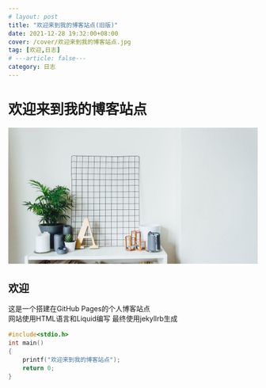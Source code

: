 ```yaml
---
# layout: post
title: "欢迎来到我的博客站点(旧版)"
date: 2021-12-28 19:32:00+08:00
cover: /cover/欢迎来到我的博客站点.jpg
tag: [欢迎,日志]
# ---article: false---
category: 日志
---
```



# 欢迎来到我的博客站点

![](./cover/欢迎来到我的博客站点.jpg)

## 欢迎

这是一个搭建在GitHub Pages的个人博客站点
<br>网站使用HTML语言和Liquid编写 最终使用jekyllrb生成

```c
#include<stdio.h>
int main()
{
    printf("欢迎来到我的博客站点");
    return 0;
}
```
